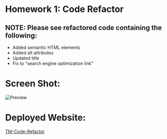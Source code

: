 
# Homework 1: Code Refactor

## NOTE: Please see refactored code containing the following:

* Added semantic HTML elements
* Added alt attributes
* Updated title
* Fix to "search engine optimization link"

# Screen Shot:  
![Preview](assets\images\hw1screenshot.png)

# Deployed Website:
[TM-Code-Refactor](https://t0930.github.io/TM-Code-Refactor/)